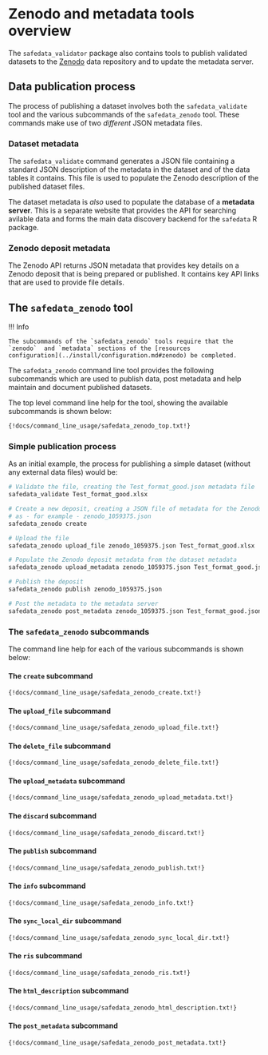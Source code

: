 # Zenodo and metadata tools overview

The `safedata_validator` package also contains tools to publish validated
datasets to the [Zenodo](https://zenodo.org) data repository and to update
the metadata server.


## Data publication process 

The process of publishing a dataset involves both the `safedata_validate` tool
and the various subcommands of the `safedata_zenodo` tool. These commands make
use of two _different_ JSON metadata files.

### Dataset metadata

The `safedata_validate` command generates a JSON file containing a standard JSON
description of the metadata in the dataset and of the data tables it contains.
This file is used to populate the Zenodo description of the published dataset
files. 

The dataset metadata is _also_ used to populate the database of a **metadata
server**. This is a separate website that provides the API for searching
avilable data and forms the main data discovery backend for the `safedata` R
package. 

### Zenodo deposit metadata

The Zenodo API returns JSON metadata that provides key details on a Zenodo
deposit that is being prepared or published. It contains key API links that are
used to provide file details.



## The `safedata_zenodo` tool

!!! Info 

    The subcommands of the `safedata_zenodo` tools require that the
    `zenodo`  and `metadata` sections of the [resources
    configuration](../install/configuration.md#zenodo) be completed.


The `safedata_zenodo` command line tool provides the following subcommands which
are used to publish data, post metadata and help maintain and document published
datasets. 

The top level command line help for the tool, showing the available subcommands
is shown below:

```sh
{!docs/command_line_usage/safedata_zenodo_top.txt!}
```

### Simple publication process

As an initial example, the process for publishing a simple dataset
(without any external data files) would be:

```sh
# Validate the file, creating the Test_format_good.json metadata file
safedata_validate Test_format_good.xlsx

# Create a new deposit, creating a JSON file of metadata for the Zenodo deposit
# as - for example - zenodo_1059375.json
safedata_zenodo create

# Upload the file 
safedata_zenodo upload_file zenodo_1059375.json Test_format_good.xlsx

# Populate the Zenodo deposit metadata from the dataset metadata
safedata_zenodo upload_metadata zenodo_1059375.json Test_format_good.json

# Publish the deposit
safedata_zenodo publish zenodo_1059375.json

# Post the metadata to the metadata server
safedata_zenodo post_metadata zenodo_1059375.json Test_format_good.json

```


### The `safedata_zenodo` subcommands

The command line help for each of the various subcommands is shown below:


#### The `create` subcommand

```sh
{!docs/command_line_usage/safedata_zenodo_create.txt!}
```

#### The `upload_file` subcommand

```sh
{!docs/command_line_usage/safedata_zenodo_upload_file.txt!}
```

#### The `delete_file` subcommand

```sh
{!docs/command_line_usage/safedata_zenodo_delete_file.txt!}
```

#### The `upload_metadata` subcommand

```sh
{!docs/command_line_usage/safedata_zenodo_upload_metadata.txt!}
```

#### The `discard` subcommand

```sh
{!docs/command_line_usage/safedata_zenodo_discard.txt!}
```

#### The `publish` subcommand

```sh
{!docs/command_line_usage/safedata_zenodo_publish.txt!}
```

#### The `info` subcommand

```sh
{!docs/command_line_usage/safedata_zenodo_info.txt!}
```

#### The `sync_local_dir` subcommand

```sh
{!docs/command_line_usage/safedata_zenodo_sync_local_dir.txt!}
```

#### The `ris` subcommand

```sh
{!docs/command_line_usage/safedata_zenodo_ris.txt!}
```

#### The `html_description` subcommand

```sh
{!docs/command_line_usage/safedata_zenodo_html_description.txt!}
```

#### The `post_metadata` subcommand

```sh
{!docs/command_line_usage/safedata_zenodo_post_metadata.txt!}
```

